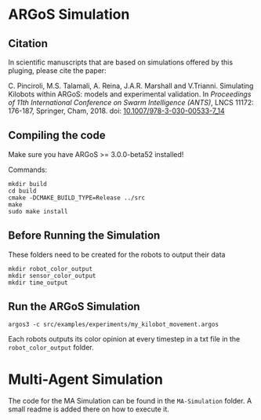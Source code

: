 
# ARGoS Simulation

## Citation

In scientific manuscripts that are based on simulations offered by this pluging, please cite the paper:

C. Pinciroli, M.S. Talamali, A. Reina, J.A.R. Marshall and V.Trianni. Simulating Kilobots within ARGoS: models and experimental validation. In _Proceedings of 11th International Conference on Swarm Intelligence (ANTS)_, LNCS 11172: 176-187, Springer, Cham, 2018. doi: [10.1007/978-3-030-00533-7_14](https://doi.org/10.1007/978-3-030-00533-7_14)

## Compiling the code

Make sure you have ARGoS >= 3.0.0-beta52 installed!

Commands:
```shell
mkdir build
cd build
cmake -DCMAKE_BUILD_TYPE=Release ../src
make
sudo make install
```
## Before Running the Simulation
These folders need to be created for the robots to output their data
```shell
mkdir robot_color_output
mkdir sensor_color_output
mkdir time_output
```
## Run the ARGoS Simulation
```shell
argos3 -c src/examples/experiments/my_kilobot_movement.argos
```

Each robots outputs its color opinion at every timestep in a txt file in the ``robot_color_output`` folder.
# Multi-Agent Simulation
The code for the MA Simulation can be found in the ```MA-Simulation``` folder.
A small readme is added there on how to execute it.